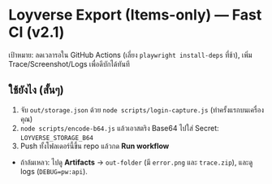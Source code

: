 # Loyverse Export (Items-only) — Fast CI (v2.1)

เป้าหมาย: ลดเวลารอใน GitHub Actions (เลี่ยง `playwright install-deps` ที่ช้า), เพิ่ม Trace/Screenshot/Logs เพื่อดีบักได้ทันที

## ใช้ยังไง (สั้นๆ)
1) จับ `out/storage.json` ด้วย `node scripts/login-capture.js` (ทำครั้งแรกบนเครื่องคุณ)
2) `node scripts/encode-b64.js` แล้วเอาสตริง Base64 ไปใส่ Secret: `LOYVERSE_STORAGE_B64`
3) Push ทั้งโฟลเดอร์นี้ขึ้น repo แล้วกด **Run workflow**

- ถ้าล้มเหลว: ไปดู **Artifacts** → `out-folder` (มี `error.png` และ `trace.zip`), และดู logs (`DEBUG=pw:api`).

